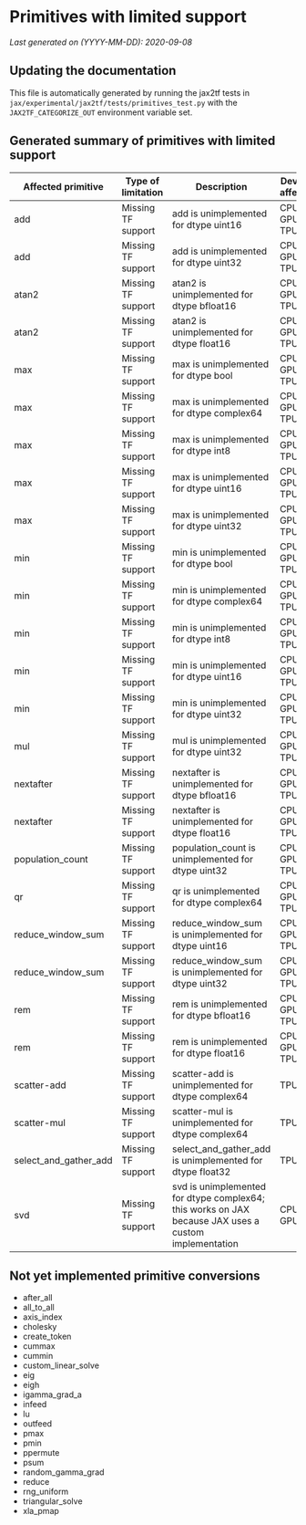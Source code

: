 # Primitives with limited support

*Last generated on (YYYY-MM-DD): 2020-09-08*

## Updating the documentation

This file is automatically generated by running the jax2tf tests in
`jax/experimental/jax2tf/tests/primitives_test.py` with the
`JAX2TF_CATEGORIZE_OUT` environment variable set.

## Generated summary of primitives with limited support

| Affected primitive | Type of limitation | Description | Devices affected |
| --- | --- | --- | --- |
| add | Missing TF support | add is unimplemented for dtype uint16 | CPU, GPU, TPU |
| add | Missing TF support | add is unimplemented for dtype uint32 | CPU, GPU, TPU |
| atan2 | Missing TF support | atan2 is unimplemented for dtype bfloat16 | CPU, GPU, TPU |
| atan2 | Missing TF support | atan2 is unimplemented for dtype float16 | CPU, GPU, TPU |
| max | Missing TF support | max is unimplemented for dtype bool | CPU, GPU, TPU |
| max | Missing TF support | max is unimplemented for dtype complex64 | CPU, GPU, TPU |
| max | Missing TF support | max is unimplemented for dtype int8 | CPU, GPU, TPU |
| max | Missing TF support | max is unimplemented for dtype uint16 | CPU, GPU, TPU |
| max | Missing TF support | max is unimplemented for dtype uint32 | CPU, GPU, TPU |
| min | Missing TF support | min is unimplemented for dtype bool | CPU, GPU, TPU |
| min | Missing TF support | min is unimplemented for dtype complex64 | CPU, GPU, TPU |
| min | Missing TF support | min is unimplemented for dtype int8 | CPU, GPU, TPU |
| min | Missing TF support | min is unimplemented for dtype uint16 | CPU, GPU, TPU |
| min | Missing TF support | min is unimplemented for dtype uint32 | CPU, GPU, TPU |
| mul | Missing TF support | mul is unimplemented for dtype uint32 | CPU, GPU, TPU |
| nextafter | Missing TF support | nextafter is unimplemented for dtype bfloat16 | CPU, GPU, TPU |
| nextafter | Missing TF support | nextafter is unimplemented for dtype float16 | CPU, GPU, TPU |
| population_count | Missing TF support | population_count is unimplemented for dtype uint32 | CPU, GPU, TPU |
| qr | Missing TF support | qr is unimplemented for dtype complex64 | CPU, GPU, TPU |
| reduce_window_sum | Missing TF support | reduce_window_sum is unimplemented for dtype uint16 | CPU, GPU, TPU |
| reduce_window_sum | Missing TF support | reduce_window_sum is unimplemented for dtype uint32 | CPU, GPU, TPU |
| rem | Missing TF support | rem is unimplemented for dtype bfloat16 | CPU, GPU, TPU |
| rem | Missing TF support | rem is unimplemented for dtype float16 | CPU, GPU, TPU |
| scatter-add | Missing TF support | scatter-add is unimplemented for dtype complex64 | TPU |
| scatter-mul | Missing TF support | scatter-mul is unimplemented for dtype complex64 | TPU |
| select_and_gather_add | Missing TF support | select_and_gather_add is unimplemented for dtype float32 | TPU |
| svd | Missing TF support | svd is unimplemented for dtype complex64; this works on JAX because JAX uses a custom implementation | CPU, GPU |

## Not yet implemented primitive conversions

* after_all
* all_to_all
* axis_index
* cholesky
* create_token
* cummax
* cummin
* custom_linear_solve
* eig
* eigh
* igamma_grad_a
* infeed
* lu
* outfeed
* pmax
* pmin
* ppermute
* psum
* random_gamma_grad
* reduce
* rng_uniform
* triangular_solve
* xla_pmap
